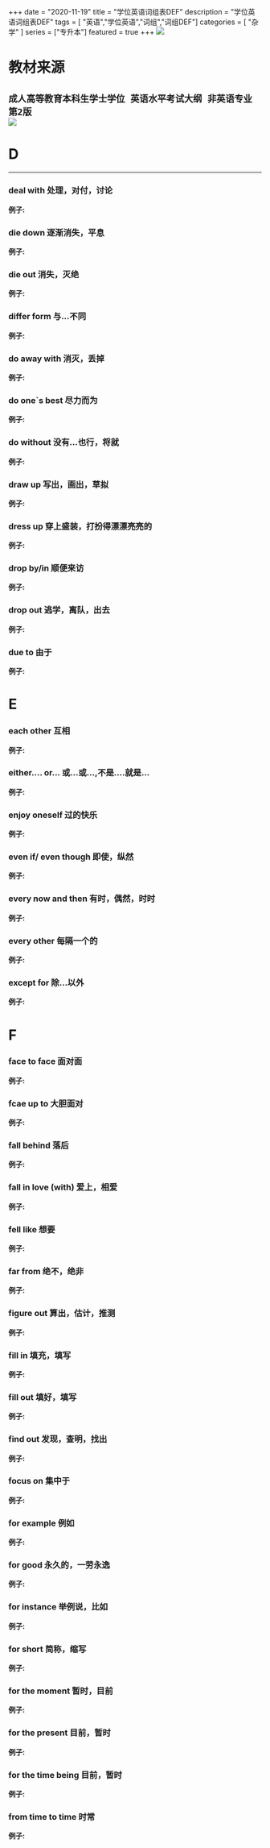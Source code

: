 +++
date = "2020-11-19"
title = "学位英语词组表DEF"
description = "学位英语词组表DEF"
tags = [ "英语","学位英语","词组","词组DEF"]
categories = [
    "杂学"
]
series = ["专升本"]
featured = true
+++
![](https://gitee.com/lalalaxiaowifi/pictures/raw/master/image/%E6%97%A5%E5%B8%B8%E6%90%AC%E7%A0%96%E5%A4%B4.png)
# 教材来源
````成人高等教育本科生学士学位 英语水平考试大纲 非英语专业 第2版````<br>
![](https://gitee.com/lalalaxiaowifi/pictures/raw/master/image/20201119160558.png)
---
# D
---
### deal with 处理，对付，讨论
**例子:**<br>
### die down 逐渐消失，平息
**例子:**<br>
### die out 消失，灭绝
**例子:**<br>
### differ form 与...不同
**例子:**<br>
### do away with 消灭，丢掉
**例子:**<br>
### do one`s best 尽力而为
**例子:**<br>
### do without 没有...也行，将就
**例子:**<br>
### draw up 写出，画出，草拟
**例子:**<br>
### dress up 穿上盛装，打扮得漂漂亮亮的
**例子:**<br>
### drop by/in 顺便来访
**例子:**<br>
### drop out 逃学，离队，出去
**例子:**<br>
### due to 由于
**例子:**<br>


# E
### each other 互相
**例子:**<br>
### either.... or... 或...或...,不是....就是...
**例子:**<br>
### enjoy oneself 过的快乐
**例子:**<br>
### even if/ even though 即使，纵然
**例子:**<br>
### every now and then 有时，偶然，时时
**例子:**<br>
### every other 每隔一个的
**例子:**<br>
### except for 除...以外
**例子:**<br>


# F
### face to face 面对面
**例子:**<br>
### fcae up to 大胆面对
**例子:**<br>
### fall behind 落后
**例子:**<br>
### fall in love (with) 爱上，相爱
**例子:**<br>
### fell like 想要
**例子:**<br>
### far from 绝不，绝非
**例子:**<br>
### figure out 算出，估计，推测
**例子:**<br>
### fill in 填充，填写
**例子:**<br>
### fill out 填好，填写
**例子:**<br>
### find out 发现，查明，找出
**例子:**<br>
### focus on 集中于
**例子:**<br>
###  for example 例如
**例子:**<br>
###  for good 永久的，一劳永逸
**例子:**<br>
###  for instance 举例说，比如
**例子:**<br>
###  for short 简称，缩写
**例子:**<br>
###  for the moment 暂时，目前
**例子:**<br>
###  for the present 目前，暂时
**例子:**<br>
###  for the time being 目前，暂时
**例子:**<br>
###  from time to time 时常
**例子:**<br>
